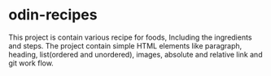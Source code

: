 # odin-recipes

This project is contain various recipe for foods, Including the ingredients and steps. The project contain simple HTML elements like paragraph, heading, list(ordered and unordered), images, absolute and relative link and git work flow.